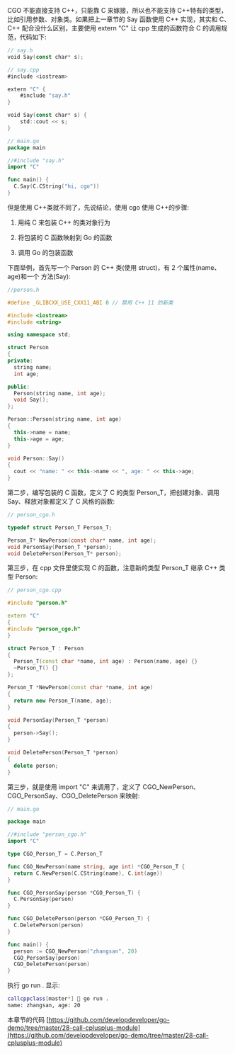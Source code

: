 CGO 不能直接支持 C++，只能靠 C 来嫁接，所以也不能支持 C++特有的类型，比如引用参数、对象类。如果把上一章节的 Say 函数使用 C++ 实现，其实和 C、C++ 配合没什么区别，主要使用 extern "C" 让 cpp 生成的函数符合 C 的调用规范，代码如下:

```go
// say.h
void Say(const char* s);

// say.cpp
#include <iostream>

extern "C" {
    #include "say.h"
}

void Say(const char* s) {
    std::cout << s;
}

// main.go 
package main

//#include "say.h"
import "C"

func main() {
  C.Say(C.CString("hi, cgo"))
}
```

但是使用 C++类就不同了，先说结论，使用 cgo 使用 C++的步骤:

1. 用纯 C 来包装 C++ 的类对象行为

2. 将包装的 C 函数映射到 Go 的函数

3. 调用 Go 的包装函数



下面举例，首先写一个 Person 的 C++ 类(使用 struct)，有 2 个属性(name、age)和一个 方法(Say):

```cpp
//person.h

#define _GLIBCXX_USE_CXX11_ABI 0 // 禁用 C++ 11 的新类

#include <iostream>
#include <string>

using namespace std;

struct Person
{
private:
  string name;
  int age;

public:
  Person(string name, int age);
  void Say();
};

Person::Person(string name, int age)
{
  this->name = name;
  this->age = age;
}

void Person::Say()
{
  cout << "name: " << this->name << ", age: " << this->age;
}
```

第二步，编写包装的 C 函数，定义了 C 的类型 Person_T，把创建对象、调用 Say、释放对象都定义了 C  风格的函数:

```c
// person_cgo.h

typedef struct Person_T Person_T;

Person_T* NewPerson(const char* name, int age);
void PersonSay(Person_T *person);
void DeletePerson(Person_T* person);
```

第三步，在 cpp 文件里使实现 C 的函数，注意新的类型 Person_T 继承 C++ 类型 Person:

```cpp
// person_cgo.cpp

#include "person.h"

extern "C"
{
#include "person_cgo.h"
}

struct Person_T : Person
{
  Person_T(const char *name, int age) : Person(name, age) {}
  ~Person_T() {}
};

Person_T *NewPerson(const char *name, int age)
{
  return new Person_T(name, age);
}

void PersonSay(Person_T *person)
{
  person->Say();
}

void DeletePerson(Person_T *person)
{
  delete person;
}
```

第三步，就是使用 import "C" 来调用了，定义了 CGO_NewPerson、CGO_PersonSay、CGO_DeletePerson 来映射:

```go
// main.go

package main

//#include "person_cgo.h"
import "C"

type CGO_Person_T = C.Person_T

func CGO_NewPerson(name string, age int) *CGO_Person_T {
  return C.NewPerson(C.CString(name), C.int(age))
}

func CGO_PersonSay(person *CGO_Person_T) {
  C.PersonSay(person)
}

func CGO_DeletePerson(person *CGO_Person_T) {
  C.DeletePerson(person)
}

func main() {
  person := CGO_NewPerson("zhangsan", 20)
  CGO_PersonSay(person)
  CGO_DeletePerson(person)
}
```

执行 go run . 显示:

```bash
callcppclass[master*] 🍎 go run .
name: zhangsan, age: 20
```


本章节的代码 [https://github.com/developdeveloper/go-demo/tree/master/28-call-cplusplus-module](https://github.com/developdeveloper/go-demo/tree/master/28-call-cplusplus-module)
